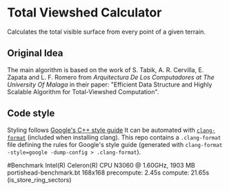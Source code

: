 # Total Viewshed Calculator
Calculates the total visible surface from every point of a given terrain.

## Original Idea
The main algorithm is based on the work of S. Tabik, A. R. Cervilla, E. Zapata and L. F. Romero from
*Arquitectura De Los Computadores at The University Of Malaga* in their paper: "Efficient Data Structure and Highly Scalable Algorithm for Total-Viewshed Computation".

## Code style
Styling follows [Google's C++ style guide](https://google.github.io/styleguide/cppguide.html)
It can be automated with [`clang-format`](https://clang.llvm.org/docs/ClangFormat.html) (included when installing clang). This repo contains a `.clang-format` file defining the rules for Google's style guide (generated with `clang-format -style=google -dump-config > .clang-format`).

#Benchmark
Intel(R) Celeron(R) CPU  N3060  @ 1.60GHz, 1903 MB
portishead-benchmark.bt 168x168
precompute: 2.45s
compute: 21.65s (is_store_ring_sectors)

